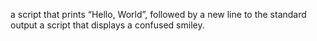 a script that prints “Hello, World”, followed by a new line to the standard output
a script that displays a confused smiley.
